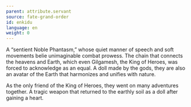 ```yaml
---
parent: attribute.servant
source: fate-grand-order
id: enkidu
language: en
weight: 0
---
```


A “sentient Noble Phantasm,” whose quiet manner of speech and soft movements belie unimaginable combat prowess.
The chain that connects the heavens and Earth, which even Gilgamesh, the King of Heroes, was forced to acknowledge as an equal.
A doll made by the gods, they are also an avatar of the Earth that harmonizes and unifies with nature.

As the only friend of the King of Heroes, they went on many adventures together.
A tragic weapon that returned to the earthly soil as a doll after gaining a heart.
